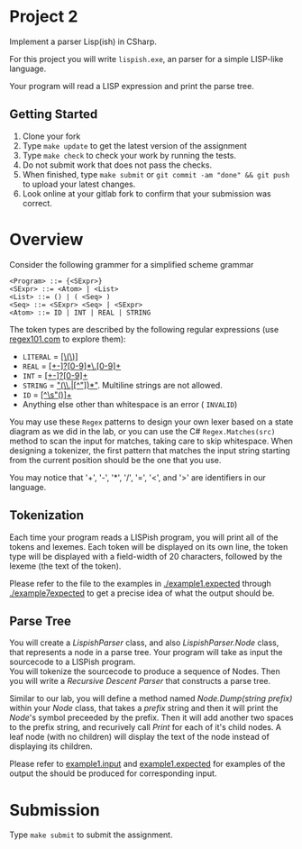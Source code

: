 # Project 2

Implement a parser Lisp(ish) in CSharp. 

For this project you will write `lispish.exe`, an parser for a simple LISP-like language. 

Your program will read a LISP expression and print the parse tree.  

## Getting Started
1. Clone your fork 
1. Type `make update`  to get the latest version of the assignment 
1. Type `make check` to check your work by running the tests. 
1. Do not submit work that does not pass the checks.
2. When finished, type `make submit` or `git commit -am "done" && git push` to upload your latest changes.
3. Look online at your gitlab fork to confirm that your submission was correct.  

# Overview
Consider the following grammer for a simplified scheme grammar

```
<Program> ::= {<SExpr>}
<SExpr> ::= <Atom> | <List>
<List> ::= () | ( <Seq> )
<Seq> ::= <SExpr> <Seq> | <SExpr>
<Atom> ::= ID | INT | REAL | STRING
```
 

The token types are described by the following regular expressions (use [regex101.com](https://regex101.com/) to explore them):

- `LITERAL` = [[\\(\\)]](https://regex101.com/r/YTsgaN/1)
- `REAL` = [[+-]?[0-9]*\\.[0-9]+](https://regex101.com/r/Zneyy2/1)
- `INT` = [[+-]?[0-9]+](https://regex101.com/r/iXVsuF/1)
- `STRING` = ["(\\\\.|[^"])*"](https://regex101.com/r/dyEpSJ/1).  Multiline strings are not allowed. 
- `ID` = [[^\s"\(\)]+](https://regex101.com/r/PeL1IV/1/)
- Anything else other than whitespace is an error ( `INVALID`)

You may use these `Regex` patterns to design your own lexer based on a state diagram as we did in the lab, or you can use the C# `Regex.Matches(src)` method to scan the input for matches, taking care to skip whitespace. When designing a tokenizer, the first pattern that matches the input string starting from the current position should be the one that you use.


You may notice that '+', '-', '*',  '/', '=', '<', and '>' are identifiers in our language. 

## Tokenization

Each time your program reads a LISPish program, you will print all of the tokens and lexemes. Each token will be displayed on its own line, the token type will be displayed with a field-width of 20 characters, followed by the lexeme (the text of the token). 

Please refer to the file to the examples in [./example1.expected](./example1.expected) through [./example7expected](./example1.expected) to get a precise idea of what the output should be. 


## Parse Tree
You will create a _LispishParser_ class, and also _LispishParser.Node_ class, that represents a node in a parse tree.
Your program will take as input the sourcecode to a LISPish program.  
You will tokenize the sourcecode to produce a sequence of Nodes. 
Then you will write a _Recursive Descent Parser_ that constructs a parse tree.

Similar to our lab, you will define a method named _Node.Dump(string prefix)_ within your _Node_ class, that takes a _prefix_ string and then it will print the _Node_'s symbol preceeded by the prefix. Then it will add another two spaces to the prefix string, and recurively call _Print_ for each of it's child nodes. A leaf node (with no children) will display the text of the node instead of displaying its children.  


Please refer to [example1.input](example1.input) and [example1.expected](example1.expected) for examples of the output the should be produced for corresponding input. 

# Submission
Type `make submit` to submit the assignment. 
